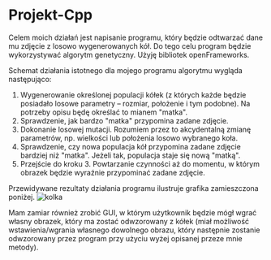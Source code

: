 # Projekt-Cpp

Celem moich działań jest napisanie programu, który będzie odtwarzać dane mu zdjęcie z losowo wygenerowanych kół. Do tego celu program będzie wykorzystywać algorytm genetyczny. Użyję bibliotek openFrameworks.

Schemat działania istotnego dla mojego programu algorytmu wygląda następująco:
1. Wygenerowanie określonej populacji kółek (z których każde będzie posiadało losowe parametry – rozmiar, położenie i tym podobne). Na potrzeby opisu będę określać to mianem "matka".
2. Sprawdzenie, jak bardzo "matka" przypomina zadane zdjęcie.
3. Dokonanie losowej mutacji. Rozumiem przez to akcydentalną zmianę parametrów, np. wielkości lub położenia losowo wybranego koła.
4. Sprawdzenie, czy nowa populacja kół przypomina zadane zdjęcie bardziej niż "matka". Jeżeli tak, populacja staje się nową "matką".
5. Przejście do kroku 3. Powtarzanie czynności aż do momentu, w którym obrazek będzie wyraźnie przypominać zadane zdjęcie.

Przewidywane rezultaty działania programu ilustruje grafika zamieszczona poniżej.
![kolka](https://i.imgur.com/V0ZDrtO.png)

Mam zamiar również zrobić GUI, w którym użytkownik będzie mógł wgrać własny obrazek, który ma zostać odwzorowany z kółek (miał możliwość wstawienia/wgrania własnego dowolnego obrazu, który następnie zostanie odwzorowany przez program przy użyciu wyżej opisanej przeze mnie metody).
